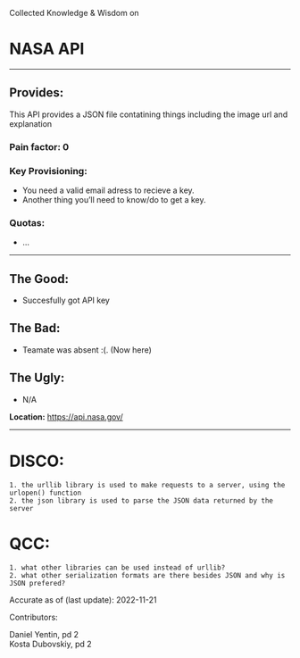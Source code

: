 Collected Knowledge & Wisdom on
# NASA API
---
## Provides:
This API provides a JSON file contatining things including the image url and explanation


### Pain factor: 0

### Key Provisioning: 

- You need a valid email adress to recieve a key.
- Another thing you’ll need to know/do to get a key.


### Quotas:
- ...

---

## The Good:
- Succesfully got API key
## The Bad:
- Teamate was absent :(. (Now here)
## The Ugly:
- N/A


**Location:** https://api.nasa.gov/

---
# DISCO: 
    1. the urllib library is used to make requests to a server, using the urlopen() function
    2. the json library is used to parse the JSON data returned by the server

# QCC: 
    1. what other libraries can be used instead of urllib?
    2. what other serialization formats are there besides JSON and why is JSON prefered? 

Accurate as of (last update):    2022-11-21

Contributors:

Daniel Yentin, pd 2  
Kosta Dubovskiy, pd 2  